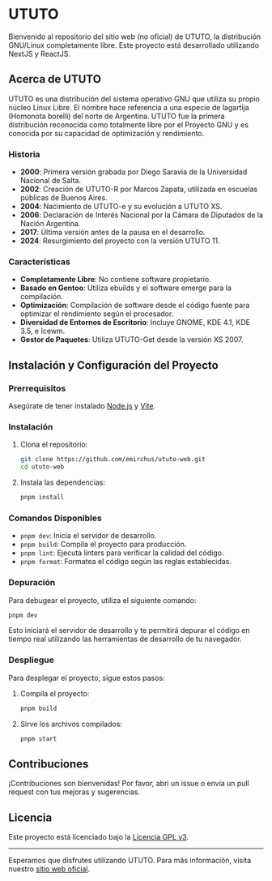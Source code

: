 # UTUTO

Bienvenido al repositorio del sitio web (no oficial) de UTUTO, la distribución GNU/Linux completamente libre. Este proyecto está desarrollado utilizando NextJS y ReactJS.

## Acerca de UTUTO

UTUTO es una distribución del sistema operativo GNU que utiliza su propio núcleo Linux Libre. El nombre hace referencia a una especie de lagartija (Homonota borelli) del norte de Argentina. UTUTO fue la primera distribución reconocida como totalmente libre por el Proyecto GNU y es conocida por su capacidad de optimización y rendimiento.

### Historia

- **2000**: Primera versión grabada por Diego Saravia de la Universidad Nacional de Salta.
- **2002**: Creación de UTUTO-R por Marcos Zapata, utilizada en escuelas públicas de Buenos Aires.
- **2004**: Nacimiento de UTUTO-e y su evolución a UTUTO XS.
- **2006**: Declaración de Interés Nacional por la Cámara de Diputados de la Nación Argentina.
- **2017**: Última versión antes de la pausa en el desarrollo.
- **2024**: Resurgimiento del proyecto con la versión UTUTO 11.

### Características

- **Completamente Libre**: No contiene software propietario.
- **Basado en Gentoo**: Utiliza ebuilds y el software emerge para la compilación.
- **Optimización**: Compilación de software desde el código fuente para optimizar el rendimiento según el procesador.
- **Diversidad de Entornos de Escritorio**: Incluye GNOME, KDE 4.1, KDE 3.5, e Icewm.
- **Gestor de Paquetes**: Utiliza UTUTO-Get desde la versión XS 2007.

## Instalación y Configuración del Proyecto

### Prerrequisitos

Asegúrate de tener instalado [Node.js](https://nodejs.org/) y [Vite](https://vitejs.dev/).

### Instalación

1. Clona el repositorio:

   ```bash
   git clone https://github.com/emirchus/ututo-web.git
   cd ututo-web
   ```

2. Instala las dependencias:
   ```bash
   pnpm install
   ```

### Comandos Disponibles

- `pnpm dev`: Inicia el servidor de desarrollo.
- `pnpm build`: Compila el proyecto para producción.
- `pnpm lint`: Ejecuta linters para verificar la calidad del código.
- `pnpm format`: Formatea el código según las reglas establecidas.

### Depuración

Para debugear el proyecto, utiliza el siguiente comando:

```bash
pnpm dev
```

Esto iniciará el servidor de desarrollo y te permitirá depurar el código en tiempo real utilizando las herramientas de desarrollo de tu navegador.

### Despliegue

Para desplegar el proyecto, sigue estos pasos:

1. Compila el proyecto:

   ```bash
   pnpm build
   ```

2. Sirve los archivos compilados:
   ```bash
   pnpm start
   ```

## Contribuciones

¡Contribuciones son bienvenidas! Por favor, abri un issue o envía un pull request con tus mejoras y sugerencias.

## Licencia

Este proyecto está licenciado bajo la [Licencia GPL v3](LICENSE).

---

Esperamos que disfrutes utilizando UTUTO. Para más información, visita nuestro [sitio web oficial](https://ututo.org).